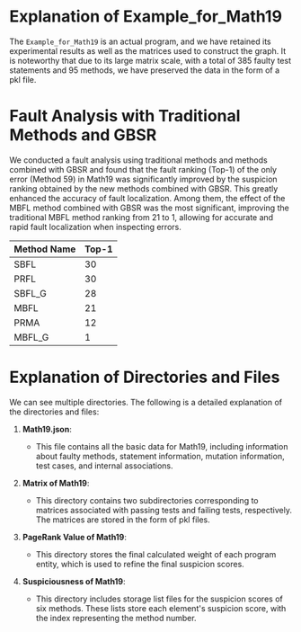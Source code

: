 # Explanation of Example_for_Math19

The `Example_for_Math19` is an actual program, and we have retained its experimental results as well as the matrices used to construct the graph. It is noteworthy that due to its large matrix scale, with a total of 385 faulty test statements and 95 methods, we have preserved the data in the form of a pkl file.

# Fault Analysis with Traditional Methods and GBSR

We conducted a fault analysis using traditional methods and methods combined with GBSR and found that the fault ranking (Top-1) of the only error (Method 59) in Math19 was significantly improved by the suspicion ranking obtained by the new methods combined with GBSR. This greatly enhanced the accuracy of fault localization. Among them, the effect of the MBFL method combined with GBSR was the most significant, improving the traditional MBFL method ranking from 21 to 1, allowing for accurate and rapid fault localization when inspecting errors.

| Method Name | Top-1                        |
|-------------|-------------------------------|
| SBFL        | 30                            |
| PRFL        | 30                            |
| SBFL_G      | 28                            |
| MBFL        | 21                            |
| PRMA        | 12                            |
| MBFL_G      | 1                             |


# Explanation of Directories and Files

We can see multiple directories. The following is a detailed explanation of the directories and files:

1. **Math19.json**:
   - This file contains all the basic data for Math19, including information about faulty methods, statement information, mutation information, test cases, and internal associations.

2. **Matrix of Math19**:
   - This directory contains two subdirectories corresponding to matrices associated with passing tests and failing tests, respectively. The matrices are stored in the form of pkl files.

3. **PageRank Value of Math19**:
   - This directory stores the final calculated weight of each program entity, which is used to refine the final suspicion scores.

4. **Suspiciousness of Math19**:
   - This directory includes storage list files for the suspicion scores of six methods. These lists store each element's suspicion score, with the index representing the method number.
